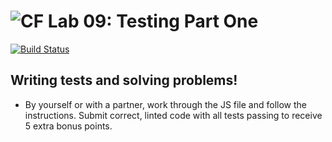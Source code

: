 ![CF](https://i.imgur.com/7v5ASc8.png)  Lab 09: Testing Part One
=======
[![Build Status](https://travis-ci.org/codefellows-seattle-301d4/09-testing-part-one.svg?branch=master)](https://travis-ci.org/codefellows-seattle-301d4/09-testing-part-one)
## Writing tests and solving problems!
- By yourself or with a partner, work through the JS file and follow the instructions.
  Submit correct, linted code with all tests passing to receive 5 extra bonus points.

